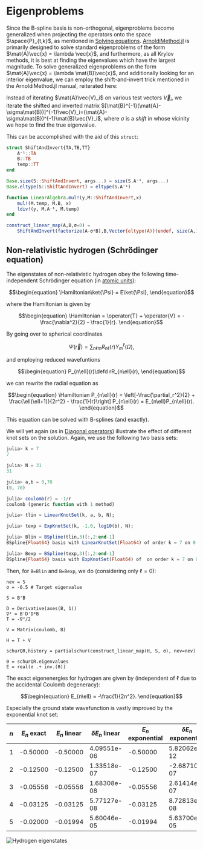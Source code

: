 # Eigenproblems

Since the B-spline basis is non-orthogonal, eigenproblems become
generalized when projecting the operators onto the space
$\space{P}_{t,k}$, as mentioned in [Solving
equations](@ref). [ArnoldiMethod.jl](https://github.com/haampie/ArnoldiMethod.jl)
is primarily designed to solve standard eigenproblems of the form
$\mat{A}\vec{x} = \lambda \vec{x}$, and furthermore, as all Krylov
methods, it is best at finding the eigenvalues which have the largest
magnitude. To solve generalized eigenproblems on the form
$\mat{A}\vec{x} = \lambda \mat{B}\vec{x}$, and additionally looking
for an interior eigenvalue, we can employ the shift-and-invert trick
mentioned in the ArnoldiMethod.jl manual, reiterated here:

Instead of iterating $\mat{A}\vec{V}_i$ on various test vectors
$\vec{V}_i$, we iterate the shifted and inverted matrix
$[\mat{B}^{-1}(\mat{A}-\sigma\mat{B})]^{-1}\vec{V}_i=(\mat{A}-\sigma\mat{B})^{-1}\mat{B}\vec{V}_i$,
where $\sigma$ is a _shift_ in whose vicinity we hope to find the true
eigenvalue.

This can be accomplished with the aid of this `struct`:

```julia
struct ShiftAndInvert{TA,TB,TT}
    A⁻¹::TA
    B::TB
    temp::TT
end

Base.size(S::ShiftAndInvert, args...) = size(S.A⁻¹, args...)
Base.eltype(S::ShiftAndInvert) = eltype(S.A⁻¹)

function LinearAlgebra.mul!(y,M::ShiftAndInvert,x)
    mul!(M.temp, M.B, x)
    ldiv!(y, M.A⁻¹, M.temp)
end

construct_linear_map(A,B,σ=0) =
    ShiftAndInvert(factorize(A-σ*B),B,Vector{eltype(A)}(undef, size(A,1)))
```

## Non-relativistic hydrogen (Schrödinger equation)

The eigenstates of non-relativistic hydrogen obey the following
time-independent Schrödinger equation (in [atomic
units](https://en.wikipedia.org/wiki/Hartree_atomic_units)):

$$\begin{equation}
\Hamiltonian\ket{\Psi} = E\ket{\Psi},
\end{equation}$$

where the Hamiltonian is given by

$$\begin{equation}
\Hamiltonian = \operator{T} + \operator{V} = -\frac{\nabla^2}{2} - \frac{1}{r}.
\end{equation}$$

By going over to spherical coordinates

$$\begin{equation}
\Psi(\vec{r})=
\sum_{n\ell m}
R_{n\ell}(r)Y^\ell_m(\Omega),
\end{equation}$$

and employing reduced wavefuntions

$$\begin{equation}
P_{n\ell}(r)\defd rR_{n\ell}(r),
\end{equation}$$

we can rewrite the radial equation as

$$\begin{equation}
\Hamiltonian P_{n\ell}(r) =
\left[-\frac{\partial_r^2}{2} + \frac{\ell(\ell+1)}{2r^2} - \frac{1}{r}\right]
P_{n\ell}(r) = E_{n\ell}P_{n\ell}(r).
\end{equation}$$

This equation can be solved with B-splines (and exactly).

We will yet again (as in [Diagonal operators](@ref)) illustrate the
effect of different knot sets on the solution. Again, we use the
following two basis sets:

```julia
julia> k = 7
7

julia> N = 31
31

julia> a,b = 0,70
(0, 70)

julia> coulomb(r) = -1/r
coulomb (generic function with 1 method)

julia> tlin = LinearKnotSet(k, a, b, N);

julia> texp = ExpKnotSet(k, -1.0, log10(b), N);

julia> Blin = BSpline(tlin,3)[:,2:end-1]
BSpline{Float64} basis with LinearKnotSet(Float64) of order k = 7 on 0.0..70.0 (31 intervals), restricted to basis functions 2..36 ⊂ 1..37

julia> Bexp = BSpline(texp,3)[:,2:end-1]
BSpline{Float64} basis with ExpKnotSet(Float64) of  on order k = 7 on 0,0.1..70.00000000000001 (31 intervals), restricted to basis functions 2..36 ⊂ 1..37
```

Then, for `B=Blin` and `B=Bexp`, we do (considering only $\ell=0$):

```
nev = 5
σ = -0.5 # Target eigenvalue

S = B'B

D = Derivative(axes(B, 1))
∇² = B'D'D*B
T = -∇²/2

V = Matrix(coulomb, B)

H = T + V

schurQR,history = partialschur(construct_linear_map(H, S, σ), nev=nev)

θ = schurQR.eigenvalues
E = real(σ .+ inv.(θ))
```

The exact eigenenergies for hydrogen are given by (independent of
$\ell$ due to the accidental Coulomb degeneracy):

$$\begin{equation}
E_{n\ell} = -\frac{1}{2n^2}.
\end{equation}$$

Especially the ground state wavefunction is vastly improved by the
exponential knot set:

| $n$ | $E_n$ exact | $E_n$ linear | $\delta E_n$ linear | $E_n$ exponential | $\delta E_n$ exponential |
|-----|-------------|--------------|---------------------|-------------------|--------------------------|
|   1 |    -0.50000 |     -0.50000 |         4.09551e-06 |          -0.50000 |              5.82062e-12 |
|   2 |    -0.12500 |     -0.12500 |         1.33518e-07 |          -0.12500 |             -2.68710e-07 |
|   3 |    -0.05556 |     -0.05556 |         1.68308e-08 |          -0.05556 |              2.61414e-07 |
|   4 |    -0.03125 |     -0.03125 |         5.77127e-08 |          -0.03125 |              8.72813e-08 |
|   5 |    -0.02000 |     -0.01994 |         5.60046e-05 |          -0.01994 |              5.63700e-05 |

![Hydrogen eigenstates](/figures/bsplines/hydrogen-eigenstates.svg)

